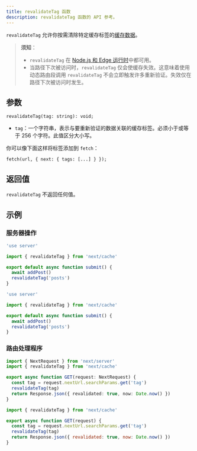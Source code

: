 ```yaml
---
title: revalidateTag 函数
description: revalidateTag 函数的 API 参考。
---
```


`revalidateTag` 允许你按需清除特定缓存标签的[缓存数据](/docs/app/building-your-application/caching)。

> **须知**：
>
> - `revalidateTag` 在 [Node.js 和 Edge 运行时](/docs/app/building-your-application/rendering/edge-and-nodejs-runtimes)中都可用。
> - 当路径下次被访问时，`revalidateTag` 仅会使缓存失效。这意味着使用动态路由段调用 `revalidateTag` 不会立即触发许多重新验证。失效仅在路径下次被访问时发生。

## 参数

```tsx
revalidateTag(tag: string): void;
```

- `tag`：一个字符串，表示与要重新验证的数据关联的缓存标签。必须小于或等于 256 个字符。此值区分大小写。

你可以像下面这样将标签添加到 `fetch`：

```tsx
fetch(url, { next: { tags: [...] } });
```

## 返回值

`revalidateTag` 不返回任何值。

## 示例

### 服务器操作

```ts filename="app/actions.ts" switcher
'use server'

import { revalidateTag } from 'next/cache'

export default async function submit() {
  await addPost()
  revalidateTag('posts')
}
```

```js filename="app/actions.js" switcher
'use server'

import { revalidateTag } from 'next/cache'

export default async function submit() {
  await addPost()
  revalidateTag('posts')
}
```

### 路由处理程序

```ts filename="app/api/revalidate/route.ts" switcher
import { NextRequest } from 'next/server'
import { revalidateTag } from 'next/cache'

export async function GET(request: NextRequest) {
  const tag = request.nextUrl.searchParams.get('tag')
  revalidateTag(tag)
  return Response.json({ revalidated: true, now: Date.now() })
}
```

```js filename="app/api/revalidate/route.js" switcher
import { revalidateTag } from 'next/cache'

export async function GET(request) {
  const tag = request.nextUrl.searchParams.get('tag')
  revalidateTag(tag)
  return Response.json({ revalidated: true, now: Date.now() })
}
```